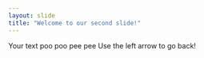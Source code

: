```yaml
---
layout: slide
title: "Welcome to our second slide!"
---
```

Your text poo poo pee pee
Use the left arrow to go back!
